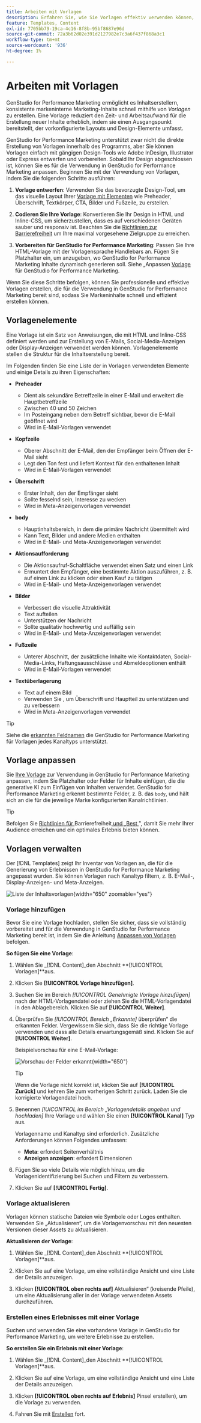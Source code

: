 ```yaml
---
title: Arbeiten mit Vorlagen
description: Erfahren Sie, wie Sie Vorlagen effektiv verwenden können, um Ihren Kreativprozess in Adobe GenStudio for Performance Marketing zu optimieren.
feature: Templates, Content
exl-id: 7705bb79-19ca-4c16-8f8b-95bf8687e96d
source-git-commit: 72a3b62d02e391d2127982e7c3a6f437f868a3c1
workflow-type: tm+mt
source-wordcount: '936'
ht-degree: 1%

---
```


# Arbeiten mit Vorlagen

GenStudio for Performance Marketing ermöglicht es Inhaltserstellern, konsistente markeninterne Marketing-Inhalte schnell mithilfe von _Vorlagen_ zu erstellen. Eine Vorlage reduziert den Zeit- und Arbeitsaufwand für die Erstellung neuer Inhalte erheblich, indem sie einen Ausgangspunkt bereitstellt, der vorkonfigurierte Layouts und Design-Elemente umfasst.

GenStudio for Performance Marketing unterstützt zwar nicht die direkte Erstellung von Vorlagen innerhalb des Programms, aber Sie können Vorlagen einfach mit gängigen Design-Tools wie Adobe InDesign, Illustrator oder Express entwerfen und vorbereiten. Sobald Ihr Design abgeschlossen ist, können Sie es für die Verwendung in GenStudio for Performance Marketing anpassen. Beginnen Sie mit der Verwendung von Vorlagen, indem Sie die folgenden Schritte ausführen:

1. **Vorlage entwerfen**: Verwenden Sie das bevorzugte Design-Tool, um das visuelle Layout Ihrer [Vorlage mit Elementen](#template-elements) wie Preheader, Überschrift, Textkörper, CTA, Bilder und Fußzeile, zu erstellen.

2. **Codieren Sie Ihre Vorlage**: Konvertieren Sie Ihr Design in HTML und Inline-CSS, um sicherzustellen, dass es auf verschiedenen Geräten sauber und responsiv ist. Beachten Sie die [Richtlinien zur Barrierefreiheit](accessibility-for-templates.md) um Ihre maximal vorgesehene Zielgruppe zu erreichen.

3. **Vorbereiten für GenStudio for Performance Marketing**: Passen Sie Ihre HTML-Vorlage mit der Vorlagensprache Handlebars an. Fügen Sie Platzhalter ein, um anzugeben, wo GenStudio for Performance Marketing Inhalte dynamisch generieren soll. Siehe „Anpassen [ Vorlage](customize-template.md) für GenStudio for Performance Marketing.

Wenn Sie diese Schritte befolgen, können Sie professionelle und effektive Vorlagen erstellen, die für die Verwendung in GenStudio for Performance Marketing bereit sind, sodass Sie Markeninhalte schnell und effizient erstellen können.

## Vorlagenelemente

Eine Vorlage ist ein Satz von Anweisungen, die mit HTML und Inline-CSS definiert werden und zur Erstellung von E-Mails, Social-Media-Anzeigen oder Display-Anzeigen verwendet werden können. Vorlagenelemente stellen die Struktur für die Inhaltserstellung bereit.

Im Folgenden finden Sie eine Liste der in Vorlagen verwendeten Elemente und einige Details zu ihren Eigenschaften:

- **Preheader**

   - Dient als sekundäre Betreffzeile in einer E-Mail und erweitert die Hauptbetreffzeile
   - Zwischen 40 und 50 Zeichen
   - Im Posteingang neben dem Betreff sichtbar, bevor die E-Mail geöffnet wird
   - Wird in E-Mail-Vorlagen verwendet

- **Kopfzeile**

   - Oberer Abschnitt der E-Mail, den der Empfänger beim Öffnen der E-Mail sieht
   - Legt den Ton fest und liefert Kontext für den enthaltenen Inhalt
   - Wird in E-Mail-Vorlagen verwendet

- **Überschrift**

   - Erster Inhalt, den der Empfänger sieht
   - Sollte fesselnd sein, Interesse zu wecken
   - Wird in Meta-Anzeigenvorlagen verwendet

- **body**

   - Hauptinhaltsbereich, in dem die primäre Nachricht übermittelt wird
   - Kann Text, Bilder und andere Medien enthalten
   - Wird in E-Mail- und Meta-Anzeigenvorlagen verwendet

- **Aktionsaufforderung**

   - Die Aktionsaufruf-Schaltfläche verwendet einen Satz und einen Link
   - Ermuntert den Empfänger, eine bestimmte Aktion auszuführen, z. B. auf einen Link zu klicken oder einen Kauf zu tätigen
   - Wird in E-Mail- und Meta-Anzeigenvorlagen verwendet

- **Bilder**

   - Verbessert die visuelle Attraktivität
   - Text aufteilen
   - Unterstützen der Nachricht
   - Sollte qualitativ hochwertig und auffällig sein
   - Wird in E-Mail- und Meta-Anzeigenvorlagen verwendet

- **Fußzeile**

   - Unterer Abschnitt, der zusätzliche Inhalte wie Kontaktdaten, Social-Media-Links, Haftungsausschlüsse und Abmeldeoptionen enthält
   - Wird in E-Mail-Vorlagen verwendet

- **Textüberlagerung**

   - Text auf einem Bild
   - Verwenden Sie , um Überschrift und Hauptteil zu unterstützen und zu verbessern
   - Wird in Meta-Anzeigenvorlagen verwendet

>[!TIP]
>
>Siehe die [erkannten Feldnamen](customize-template.md#recognized-field-names) die GenStudio for Performance Marketing für Vorlagen jedes Kanaltyps unterstützt.

## Vorlage anpassen

Sie [Ihre Vorlage](customize-template.md) zur Verwendung in GenStudio for Performance Marketing anpassen, indem Sie Platzhalter oder Felder für Inhalte einfügen, die die generative KI zum Einfügen von Inhalten verwendet. GenStudio for Performance Marketing erkennt bestimmte Felder, z. B. das `body`, und hält sich an die für die jeweilige Marke konfigurierten Kanalrichtlinien.

>[!TIP]
>
>Befolgen Sie [Richtlinien für ](accessibility-for-templates.md) Barrierefreiheit[ und „Best ](/help/user-guide/content/best-practices-for-templates.md)&quot;, damit Sie mehr Ihrer Audience erreichen und ein optimales Erlebnis bieten können.

## Vorlagen verwalten

Der [!DNL Templates] zeigt Ihr Inventar von Vorlagen an, die für die Generierung von Erlebnissen in GenStudio for Performance Marketing angepasst wurden. Sie können Vorlagen nach Kanaltyp filtern, z. B. E-Mail-, Display-Anzeigen- und Meta-Anzeigen.

![Liste der Inhaltsvorlagen](/help/assets/content-templates.png){width="650" zoomable="yes"}

### Vorlage hinzufügen

Bevor Sie eine Vorlage hochladen, stellen Sie sicher, dass sie vollständig vorbereitet und für die Verwendung in GenStudio for Performance Marketing bereit ist, indem Sie die Anleitung [Anpassen von Vorlagen](customize-template.md) befolgen.

**So fügen Sie eine Vorlage**:

1. Wählen Sie _[!DNL Content]_den Abschnitt **[!UICONTROL Vorlagen]**aus.

1. Klicken Sie **[!UICONTROL Vorlage hinzufügen]**.

1. Suchen Sie im Bereich _[!UICONTROL Genehmigte Vorlage hinzufügen]_ nach der HTML-Vorlagendatei oder ziehen Sie die HTML-Vorlagendatei in den Ablagebereich. Klicken Sie auf **[!UICONTROL Weiter]**.

1. Überprüfen Sie _[!UICONTROL Bereich „Erkannte]_ überprüfen“ die erkannten Felder. Vergewissern Sie sich, dass Sie die richtige Vorlage verwenden und dass alle Details erwartungsgemäß sind. Klicken Sie auf **[!UICONTROL Weiter]**.

   Beispielvorschau für eine E-Mail-Vorlage:

   ![Vorschau der Felder erkannt](/help/assets/template-detected-fields.png){width="650"}

   >[!TIP]
   >
   >Wenn die Vorlage nicht korrekt ist, klicken Sie auf **[!UICONTROL Zurück]** und kehren Sie zum vorherigen Schritt zurück. Laden Sie die korrigierte Vorlagendatei hoch.

1. Benennen _[!UICONTROL im Bereich „Vorlagendetails angeben und hochladen]_ Ihre Vorlage und wählen Sie einen **[!UICONTROL Kanal]** Typ aus.

   Vorlagenname und Kanaltyp sind erforderlich. Zusätzliche Anforderungen können Folgendes umfassen:

   - **Meta**: erfordert Seitenverhältnis
   - **Anzeigen anzeigen**: erfordert Dimensionen

1. Fügen Sie so viele Details wie möglich hinzu, um die Vorlagenidentifizierung bei Suchen und Filtern zu verbessern.

1. Klicken Sie auf **[!UICONTROL Fertig]**.

### Vorlage aktualisieren

Vorlagen können statische Dateien wie Symbole oder Logos enthalten. Verwenden Sie „Aktualisieren“, um die Vorlagenvorschau mit den neuesten Versionen dieser Assets zu aktualisieren.

**Aktualisieren der Vorlage**:

1. Wählen Sie _[!DNL Content]_den Abschnitt **[!UICONTROL Vorlagen]**aus.

1. Klicken Sie auf eine Vorlage, um eine vollständige Ansicht und eine Liste der Details anzuzeigen.

1. Klicken **[!UICONTROL oben rechts auf]** Aktualisieren“ (kreisende Pfeile), um eine Aktualisierung aller in der Vorlage verwendeten Assets durchzuführen.

### Erstellen eines Erlebnisses mit einer Vorlage

Suchen und verwenden Sie eine vorhandene Vorlage in GenStudio for Performance Marketing, um weitere Erlebnisse zu erstellen.

**So erstellen Sie ein Erlebnis mit einer Vorlage**:

1. Wählen Sie _[!DNL Content]_den Abschnitt **[!UICONTROL Vorlagen]**aus.

1. Klicken Sie auf eine Vorlage, um eine vollständige Ansicht und eine Liste der Details anzuzeigen.

1. Klicken **[!UICONTROL oben rechts auf Erlebnis]** Pinsel erstellen), um die Vorlage zu verwenden.

1. Fahren Sie mit [Erstellen](/help/user-guide/create/overview.md) fort.
